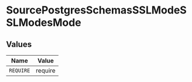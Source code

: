 # SourcePostgresSchemasSSLModeSSLModesMode


## Values

| Name      | Value     |
| --------- | --------- |
| `REQUIRE` | require   |